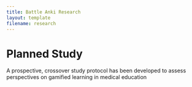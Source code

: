```yaml
---
title: Battle Anki Research
layout: template
filename: research
---
```


# Planned Study

A prospective, crossover study protocol has been developed to assess perspectives on gamified learning in medical education
